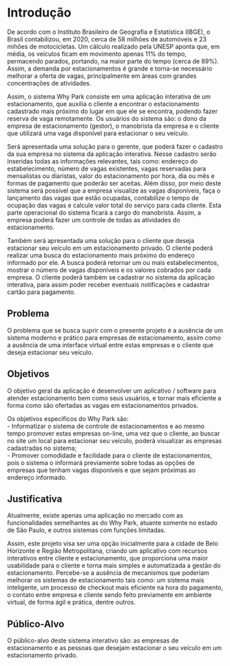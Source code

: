 # Introdução

<p>De acordo com o Instituto Brasileiro de Geografia e Estatística (IBGE), o Brasil contabilizou, em 2020, cerca de 58 milhões de automóveis e 23 mihões de motocicletas. Um cálculo realizado pela UNESP aponta que, em média, os veículos ficam em movimento apenas 11% do tempo, permacendo parados, portando, na maior parte do tempo (cerca de 89%). Assim, a demanda por estacionamentos é grande e torna-se necessário melhorar a oferta de vagas, principalmente em áreas com grandes concentrações de atividades.</p> 
<p>Assim, o sistema Why Park consiste em uma aplicação interativa de um estacionamento, que auxilia o cliente a encontrar o estacionamento cadastrado mais próximo do lugar em que ele se encontra, podendo fazer reserva de vaga remotamente. Os usuários do sistema são: o dono da empresa de estacionamento (gestor), o manobrista da empresa e o cliente que utilizará uma vaga disponível para estacionar o seu veículo.</p>
<p>Será apresentada uma solução para o gerente, que poderá fazer o cadastro da sua empresa no sistema da aplicação interativa. Nesse cadastro serão inseridas todas as informações relevantes, tais como: endereço do estabelecimento, número de vagas existentes, vagas reservadas para mensalistas ou diaristas, valor do estacionamento por hora, dia ou mês e formas de pagamento que poderão ser aceitas. Além disso, por meio deste sistema será possível que a empresa visualize as vagas disponíveis, faça o lançamento das vagas que estão ocupadas, contabilize o tempo de ocupação das vagas e calcule valor total do serviço para cada cliente. Esta parte operacional do sistema ficará a cargo do manobrista. Assim, a empresa poderá fazer um controle de todas as atividades do estacionamento.</p>
<p>Também será apresentada uma solução para o cliente que deseja estacionar seu veículo em um estacionamento privado. O cliente poderá realizar uma busca do estacionamento mais próximo do endereço informado por ele. A busca poderá retornar um ou mais estabelecimentos, mostrar o número de vagas disponíveis e os valores cobrados por cada empresa. O cliente poderá também se cadastrar no sistema da aplicação interativa, para assim poder receber eventuais notificações e cadastrar cartão para pagamento.</p>

## Problema

<p>O problema que se busca suprir com o presente projeto é a ausência de um sistema moderno e prático para empresas de estacionamento, assim como a ausência de uma interface virtual entre estas empresas e o cliente que deseja estacionar seu veículo.</p>

## Objetivos

<p>O objetivo geral da aplicação é desenvolver um aplicativo / software para atender estacionamento bem como seus usuários, e tornar mais eficiente a forma como são ofertadas as vagas em estacionamentos privados. 
<p>Os objetivos específicos do Why Park são:<br>
- Informatizar o sistema de controle de estacionamentos e ao mesmo tempo promover estas empresas on-line, uma vez que o cliente, ao buscar no site um local para estacionar seu veículo, poderá visualizar as empresas cadastradas no sistema;<br>
- Promover comodidade e facilidade para o cliente de estacionamentos, pois o sistema o informará previamente sobre todas as opções de empresas que tenham vagas disponíveis e que sejam próximas ao endereço informado.<br></p>

## Justificativa

<p>Atualmente, existe apenas uma aplicação no mercado com as funcionalidades semelhantes as do Why Park, atuante somente no estado de São Paulo, e outros sistemas com funções limitadas.</p>
<p>Assim, este projeto visa ser uma opção inicialmente para a cidade de Belo Horizonte e Região Metropolitana, criando um aplicativo com recursos interativos entre cliente e estacionamento, que proporciona uma maior usabilidade para o cliente e torna mais simples e automatizada a gestão do estacionamento. Percebe-se a ausência de mecanismos que poderiam melhorar os sistemas de estacionamento tais como: um sistema mais inteligente, um processo de checkout mais eficiente na hora do pagamento, o contato entre empresa e cliente sendo feito previamente em ambiente virtual, de forma ágil e prática, dentre outros. </p>

## Público-Alvo

<p>O público-alvo deste sistema interativo são: as empresas de estacionamento e as pessoas que desejam estacionar o seu veículo em um estacionamento privado.</p>
